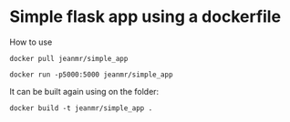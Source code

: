 # Simple flask app using a dockerfile



How to use

```
docker pull jeanmr/simple_app

docker run -p5000:5000 jeanmr/simple_app
```

It can be built again using on the folder:

```
docker build -t jeanmr/simple_app .
```
